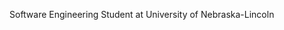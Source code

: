 Software Engineering Student at University of Nebraska-Lincoln

<!---
josiahwelch/josiahwelch is a ✨ special ✨ repository because its `README.md` (this file) appears on your GitHub profile.
You can click the Preview link to take a look at your changes.
--->
